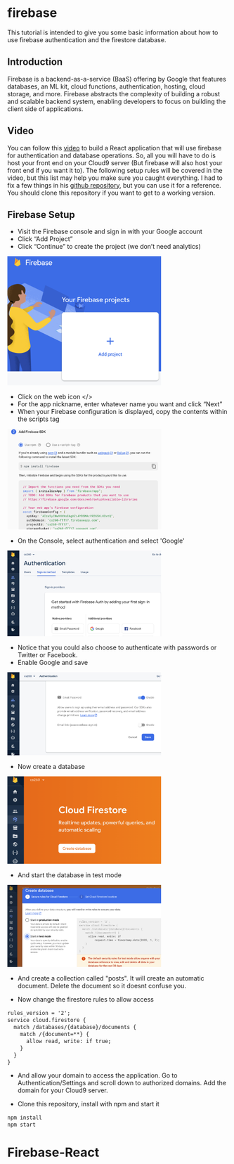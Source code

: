 # firebase
This tutorial is intended to give you some basic information about how to use firebase authentication and the firestore database.
## Introduction
Firebase is a backend-as-a-service (BaaS) offering by Google that features databases, an ML kit, cloud functions, authentication, hosting, cloud storage, and more. Firebase abstracts the complexity of building a robust and scalable backend system, enabling developers to focus on building the client side of applications.
## Video
You can follow this [video](https://youtu.be/zL0dKETbCNE) to build a React application that will use firebase for authentication and database operations.  So, all you will have to do is host your front end on your Cloud9 server (But firebase will also host your front end if you want it to).  The following setup rules will be covered in the video, but this list may help you make sure you caught everything.  I had to fix a few things in his [github repository](https://github.com/machadop1407/react-firebase-blog-website.git), but you can use it for a reference.  You should clone this repository if you want to get to a working version.


## Firebase Setup

* Visit the Firebase console and sign in with your Google account
* Click “Add Project”
* Click “Continue” to create the project (we don’t need analytics)

<img src="images/add.png" width="350">

* Click on the web icon </>
* For the app nickname, enter whatever name you want and click “Next”
* When your Firebase configuration is displayed, copy the contents within the scripts tag

<img src="images/config.png" width="350">

* On the Console, select authentication and select 'Google'

<img src="images/auth.png" width="350">

* Notice that you could also choose to authenticate with passwords or Twitter or Facebook.
* Enable Google and save

<img src="images/auth1.png" width="350">

* Now create a database

<img src="images/database.png" width="350">

* And start the database in test mode

<img src="images/testmode.png" width="350">

* And create a collection called "posts".  It will create an automatic document.  Delete the document so it doesnt confuse you.

* Now change the firestore rules to allow access
```
rules_version = '2';
service cloud.firestore {
  match /databases/{database}/documents {
    match /{document=**} {
      allow read, write: if true;
    }
  }
}
```
* And allow your domain to access the application.  Go to Authentication/Settings and scroll down to authorized domains.  Add the domain for your Cloud9 server.

* Clone this repository, install with npm and start it
```
npm install
npm start
```
# Firebase-React
